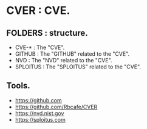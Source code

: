 # CVER : CVE.

## FOLDERS : structure.

- CVE-* : The "CVE".
- GITHUB : The "GITHUB" related to the "CVE".
- NVD : The "NVD" related to the "CVE".
- SPLOITUS : The "SPLOITUS" related to the "CVE".

## Tools.

- https://github.com
- https://github.com/Rbcafe/CVER
- https://nvd.nist.gov
- https://sploitus.com
